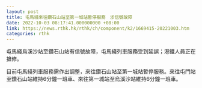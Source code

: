 ```yaml
---
layout: post
title: 屯馬綫來往鑽石山站至第一城站暫停服務　涉信號故障
date: 2022-10-03 08:17:41.000000000 +08:00
link: https://news.rthk.hk/rthk/ch/component/k2/1669415-20221003.htm
categories: rthk
---
```


屯馬綫烏溪沙站至鑽石山站有信號故障，屯馬綫列車服務受到延誤；港鐵人員正在搶修。

目前屯馬綫列車服務需作出調整，來往鑽石山站至第一城站暫停服務。來往屯門站至鑽石山站維持6分鐘一班車、來往第一城站至烏溪沙站維持6分鐘一班車。

